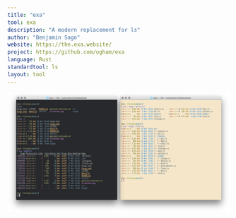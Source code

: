 ```yaml
---
title: "exa"
tool: exa
description: "A modern replacement for ls"
author: "Benjamin Sago"
website: https://the.exa.website/
project: https://github.com/ogham/exa
language: Rust
standardtool: ls
layout: tool
---
```



![Screenshot](screenshot.png)
